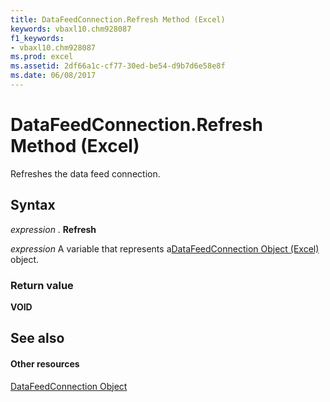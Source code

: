 ```yaml
---
title: DataFeedConnection.Refresh Method (Excel)
keywords: vbaxl10.chm928087
f1_keywords:
- vbaxl10.chm928087
ms.prod: excel
ms.assetid: 2df66a1c-cf77-30ed-be54-d9b7d6e58e8f
ms.date: 06/08/2017
---
```



# DataFeedConnection.Refresh Method (Excel)

Refreshes the data feed connection.


## Syntax

 _expression_ . **Refresh**

 _expression_ A variable that represents a[DataFeedConnection Object (Excel)](Excel.datafeedconnection.md) object.


### Return value

 **VOID**


## See also


#### Other resources



[DataFeedConnection Object](Excel.datafeedconnection.md)

